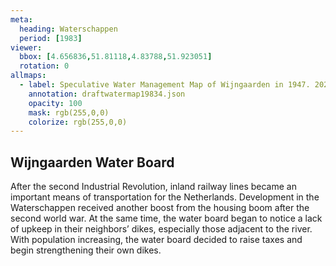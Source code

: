 ```yaml
---
meta:
  heading: Waterschappen
  period: [1983]
viewer:
  bbox: [4.656836,51.81118,4.83788,51.923051]
  rotation: 0
allmaps:
  - label: Speculative Water Management Map of Wijngaarden in 1947. 2023. 925 x 625 mm. Scale 1:10000. The Berlage. 
    annotation: draftwatermap19834.json
    opacity: 100
    mask: rgb(255,0,0)
    colorize: rgb(255,0,0)
---
```


## Wijngaarden Water Board

After the second Industrial Revolution, inland railway lines became an important means of transportation for the Netherlands. Development in the Waterschappen received another boost from the housing boom after the second world war. At the same time, the water board began to notice a lack of upkeep in their neighbors’ dikes, especially those adjacent to the river. With population increasing, the water board decided to raise taxes and begin strengthening their own dikes. 
